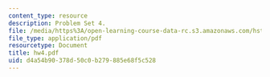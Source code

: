 ```yaml
---
content_type: resource
description: Problem Set 4.
file: /media/https%3A/open-learning-course-data-rc.s3.amazonaws.com/hst-410j-projects-in-microscale-engineering-for-the-life-sciences-spring-2007/d4a54b90378d50c0b279885e68f5c528_hw4.pdf
file_type: application/pdf
resourcetype: Document
title: hw4.pdf
uid: d4a54b90-378d-50c0-b279-885e68f5c528
---
```

